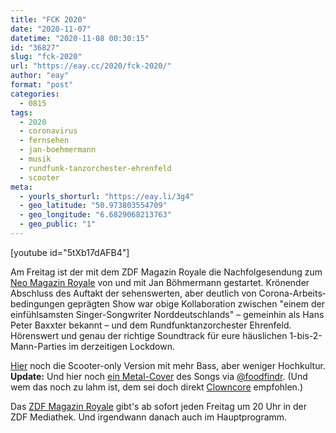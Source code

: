```yaml
---
title: "FCK 2020"
date: "2020-11-07"
datetime: "2020-11-08 00:30:15"
id: "36827"
slug: "fck-2020"
url: "https://eay.cc/2020/fck-2020/"
author: "eay"
format: "post"
categories:
  - 0815
tags:
  - 2020
  - coronavirus
  - fernsehen
  - jan-boehmermann
  - musik
  - rundfunk-tanzorchester-ehrenfeld
  - scooter
meta:
  - yourls_shorturl: "https://eay.li/3g4"
  - geo_latitude: "50.973803554709"
  - geo_longitude: "6.6829068213763"
  - geo_public: "1"
---
```


\[youtube id="5tXb17dAFB4"\]

Am Freitag ist der mit dem ZDF Magazin Royale die Nachfolgesendung zum [Neo Magazin Royale](https://de.wikipedia.org/wiki/Neo_Magazin_Royale) von und mit Jan Böhmermann gestartet. Krönender Abschluss des Auftakt der sehens­werten, aber deutlich von Corona-Arbeits­be­dingungen geprägten Show war obige Kolla­boration zwischen "einem der einfühl­­samsten Singer-Songwriter Nord­­deutschlands" – gemeinhin als Hans Peter Baxxter bekannt – und dem Rundfunk­tanzorchester Ehrenfeld. Hörens­wert und genau der richtige Soundtrack für eure häuslichen 1-bis-2-Mann-Parties im der­zeitigen Lockdown.

[Hier](https://youtu.be/zu3k2PJumfI) noch die Scooter-only Version mit mehr Bass, aber weniger Hochkultur. **Update:** Und hier noch [ein Metal-Cover](https://www.youtube.com/watch?v=7ZS48RoSj44) des Songs via [@foodfindr](https://twitter.com/foodfindr). (Und wem das noch zu lahm ist, dem sei doch direkt [Clowncore](https://youtu.be/nsVEfeGkQck) empfohlen.)

Das [ZDF Magazin Royale](https://www.zdf.de/comedy/zdf-magazin-royale) gibt's ab sofort jeden Freitag um 20 Uhr in der ZDF Mediathek. Und irgendwann danach auch im Hauptprogramm.
